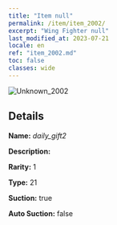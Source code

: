 ```yaml
---
title: "Item null"
permalink: /item/item_2002/
excerpt: "Wing Fighter null"
last_modified_at: 2023-07-21
locale: en
ref: "item_2002.md"
toc: false
classes: wide
---
```



 ![Unknown_2002](/images/item/daily_gift2_p.png)



## Details

 **Name:** *daily_gift2* 

 **Description:** 

 **Rarity:** 1 

 **Type:** 21 

 **Suction:** true 

 **Auto Suction:** false 


